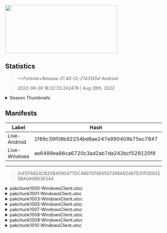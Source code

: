 <div style="pointer-events: none">
  <img style="pointer-events: none" src="https://raw.githubusercontent.com/Tectors/Archive/master/source/dependents/gen.21.40.svg" width="360" height="155">
<div>

## Statistics
> *++Fortnite+Release-21.40-CL-21431554-Android*

> 2022-08-28 18:22:33.242478 | Aug 28th, 2022

<details>
  <summary>Season Thumbnails</summary>

  > Seasonal thumbnails are a season's normal ltms and their photos.

  | Name | ID |
  | - | - |
  | [Zero Build - Duos](https://raw.githubusercontent.com/Tectors/Archive/master/source/dependents/monthly-rotaton/playlist_nobuildbr_duo_21_40.png) | Playlist_NoBuildBR_Duo |
  | [Solo](https://raw.githubusercontent.com/Tectors/Archive/master/source/dependents/monthly-rotaton/playlist_defaultsolo_21_40.png) | Playlist_DefaultSolo |
  | [Zero Build - Trios](https://raw.githubusercontent.com/Tectors/Archive/master/source/dependents/monthly-rotaton/playlist_nobuildbr_trio_21_40.png) | Playlist_NoBuildBR_Trio |
  | [Zero Build - Solo](https://raw.githubusercontent.com/Tectors/Archive/master/source/dependents/monthly-rotaton/playlist_nobuildbr_solo_21_40.png) | Playlist_NoBuildBR_Solo |
</details>

## Manifests
| Label | Hash | Route |
| - | - | - |
| Live-Android | 1f86c39f08b92254bd8ae247e990409b75ec7847 | [XhIdfT9MLTNix-n710mHZpyr_NUQLg](https://github.com/Tectors/Archive/blob/master/manifests/XhIdfT9MLTNix-n710mHZpyr_NUQLg.manifest) |
| Live-Windows | ae6499ea86ca6720c3ad2ab7da242bcf529120f8 | [WUaXR355lFmMzFTplUSWsW6y5ZkNsg](https://github.com/Tectors/Archive/blob/master/manifests/WUaXR355lFmMzFTplUSWsW6y5ZkNsg.manifest) |

---

> 0xFEFA824CB20B4090477DC4867974E6507398A92487D31F0D9325BA0A0B63E544

<details>
  <summary>pakchunk1000-WindowsClient.utoc</summary>

  > FortniteGame/Content/Paks/pakchunk1000-WindowsClient.utoc

  > 0x12441D5E13C3F497BA069EDD97065D9645F64B485AAFABEA50E8CC205F6775F7

  <img src="https://raw.githubusercontent.com/Tectors/Archive/master/source/dependents/referred/Pickaxe_ID_832_OhanaMale.svg" width="100"> <img src="https://raw.githubusercontent.com/Tectors/Archive/master/source/dependents/referred/EID_Ohana.svg" width="100"> <img src="https://raw.githubusercontent.com/Tectors/Archive/master/source/dependents/referred/CID_A_454_Athena_Commando_M_Ohana.svg" width="100"> <img src="https://raw.githubusercontent.com/Tectors/Archive/master/source/dependents/referred/BID_A_043_OhanaMale.svg" width="100"> 
</details>

<details>
  <summary>pakchunk1001-WindowsClient.utoc</summary>

  > FortniteGame/Content/Paks/pakchunk1001-WindowsClient.utoc

  > 0xE63E42370F01236FA4052853FAEEE4830F47C8267774EBC230604EF5649C34F4

  <img src="https://raw.githubusercontent.com/Tectors/Archive/master/source/dependents/referred/Pickaxe_ID_850_WayfareMaskFemale.svg" width="100"> <img src="https://raw.githubusercontent.com/Tectors/Archive/master/source/dependents/referred/Pickaxe_ID_849_WayfareMale.svg" width="100"> <img src="https://raw.githubusercontent.com/Tectors/Archive/master/source/dependents/referred/Pickaxe_ID_848_WayfareFemale.svg" width="100"> <img src="https://raw.githubusercontent.com/Tectors/Archive/master/source/dependents/referred/Glider_ID_388_Wayfare.svg" width="100"> <img src="https://raw.githubusercontent.com/Tectors/Archive/master/source/dependents/referred/EID_Wayfare.svg" width="100"> <img src="https://raw.githubusercontent.com/Tectors/Archive/master/source/dependents/referred/CID_A_469_Athena_Commando_F_WayfareMask.svg" width="100"> <img src="https://raw.githubusercontent.com/Tectors/Archive/master/source/dependents/referred/CID_A_468_Athena_Commando_F_Wayfare.svg" width="100"> <img src="https://raw.githubusercontent.com/Tectors/Archive/master/source/dependents/referred/CID_A_467_Athena_Commando_M_Wayfare.svg" width="100"> <img src="https://raw.githubusercontent.com/Tectors/Archive/master/source/dependents/referred/BID_A_062_WayfareMaskFemale.svg" width="100"> <img src="https://raw.githubusercontent.com/Tectors/Archive/master/source/dependents/referred/BID_A_061_WayfareFemale.svg" width="100"> <img src="https://raw.githubusercontent.com/Tectors/Archive/master/source/dependents/referred/BID_A_060_WayfareMale.svg" width="100"> 
</details>

<details>
  <summary>pakchunk1003-WindowsClient.utoc</summary>

  > FortniteGame/Content/Paks/pakchunk1003-WindowsClient.utoc

  > 0x840AFD94A46D88355E2529F98FF917B854C688A6132041F085EE95CD2E459D8B

  <img src="https://raw.githubusercontent.com/Tectors/Archive/master/source/dependents/referred/Pickaxe_ID_843_DesertShadowMale1H.svg" width="100"> <img src="https://raw.githubusercontent.com/Tectors/Archive/master/source/dependents/referred/EID_DesertShadow.svg" width="100"> 
</details>

<details>
  <summary>pakchunk1005-WindowsClient.utoc</summary>

  > FortniteGame/Content/Paks/pakchunk1005-WindowsClient.utoc

  > 0x22CD59FF64E380CEA35ABF51FF37751386E32A10E75A669EEEB8D6F94214E587

  <img src="https://raw.githubusercontent.com/Tectors/Archive/master/source/dependents/referred/SPID_439_RL.svg" width="100"> <img src="https://raw.githubusercontent.com/Tectors/Archive/master/source/dependents/referred/Glider_ID_384_MarkIICompete.svg" width="100"> <img src="https://raw.githubusercontent.com/Tectors/Archive/master/source/dependents/referred/Emoji_S21_RL.svg" width="100"> <img src="https://raw.githubusercontent.com/Tectors/Archive/master/source/dependents/referred/BID_A_054_TurboOrange.svg" width="100"> 
</details>

<details>
  <summary>pakchunk1007-WindowsClient.utoc</summary>

  > FortniteGame/Content/Paks/pakchunk1007-WindowsClient.utoc

  > 0x004E668A8988F776F1E0FCE8AED8A88E9A936FDDBC93B71FD4FA82E983E3BF3E

  <img src="https://raw.githubusercontent.com/Tectors/Archive/master/source/dependents/referred/EID_Prance_Follower.svg" width="100"> <img src="https://raw.githubusercontent.com/Tectors/Archive/master/source/dependents/referred/EID_Prance.svg" width="100"> 
</details>

<details>
  <summary>pakchunk1008-WindowsClient.utoc</summary>

  > FortniteGame/Content/Paks/pakchunk1008-WindowsClient.utoc

  > 0xC33EC302981A7499C14321E0242A938976100111FC356A5A213F334898882548

  <img src="https://raw.githubusercontent.com/Tectors/Archive/master/source/dependents/referred/Pickaxe_ID_829_DesertShadowBladeMale.svg" width="100"> <img src="https://raw.githubusercontent.com/Tectors/Archive/master/source/dependents/referred/LSID_462_DesertShadow.svg" width="100"> <img src="https://raw.githubusercontent.com/Tectors/Archive/master/source/dependents/referred/CID_A_461_Athena_Commando_M_DesertShadow.svg" width="100"> <img src="https://raw.githubusercontent.com/Tectors/Archive/master/source/dependents/referred/BID_A_052_DesertShadowMale.svg" width="100"> 
</details>

<details>
  <summary>pakchunk1009-WindowsClient.utoc</summary>

  > FortniteGame/Content/Paks/pakchunk1009-WindowsClient.utoc

  > 0x22333B0561EF86BFB861C9DDADB99B4E1F7AF34D87FC25ABB37EB8C81D4C83BC

  <img src="https://raw.githubusercontent.com/Tectors/Archive/master/source/dependents/referred/SPID_440_Spectacle.svg" width="100"> 
</details>

<details>
  <summary>pakchunk1010-WindowsClient.utoc</summary>

  > FortniteGame/Content/Paks/pakchunk1010-WindowsClient.utoc

  > 0xA3B6B178E6037635D9E0C4D6338228E1744D7D01B6587F6AC0FBC148993CBC93

  <img src="https://raw.githubusercontent.com/Tectors/Archive/master/source/dependents/referred/Wrap_508_ApexWild.svg" width="100"> <img src="https://raw.githubusercontent.com/Tectors/Archive/master/source/dependents/referred/Pickaxe_ID_841_ApexWildMale.svg" width="100"> <img src="https://raw.githubusercontent.com/Tectors/Archive/master/source/dependents/referred/Emoji_S21_Ketchup.svg" width="100"> <img src="https://raw.githubusercontent.com/Tectors/Archive/master/source/dependents/referred/EID_ApexWild.svg" width="100"> <img src="https://raw.githubusercontent.com/Tectors/Archive/master/source/dependents/referred/CID_A_471_Athena_Commando_M_ApexWildRed.svg" width="100"> <img src="https://raw.githubusercontent.com/Tectors/Archive/master/source/dependents/referred/CID_A_470_Athena_Commando_M_ApexWild.svg" width="100"> <img src="https://raw.githubusercontent.com/Tectors/Archive/master/source/dependents/referred/BID_A_064_ApexWild_RedMale.svg" width="100"> <img src="https://raw.githubusercontent.com/Tectors/Archive/master/source/dependents/referred/BID_A_063_ApexWildMale.svg" width="100"> 
</details>

